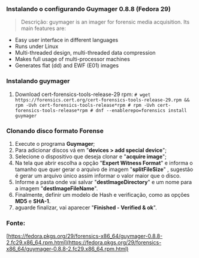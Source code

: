 ###  Instalando o configurando Guymager 0.8.8 (Fedora 29)

> Descrição: guymager is an imager for forensic media acquisition. Its
> main features are:

* Easy user interface in different languages
* Runs under Linux
* Multi-threaded design, multi-threaded data compression
* Makes full usage of multi-processor machines
* Generates flat (dd) and EWF (E01) images

### Instalando guymager
 1.  Download cert-forensics-tools-release-29 rpm:
    ```
    # wget https://forensics.cert.org/cert-forensics-tools-release-29.rpm && rpm -Uvh cert-forensics-tools-release*rpm
    # rpm -Uvh cert-forensics-tools-release*rpm
    # dnf --enablerepo=forensics install guymager
    ```
### Clonando disco formato Forense
 1. Execute o programa **Guymager**;
 2. Para adicionar discos vá em "**devices > add special device**";
 3. Selecione o dispositivo que deseja clonar e "**acquire image**";
 4. Na tela que abrir escolha a opção "**Expert Witness Format**" e informa o tamanho que quer gerar o arquivo de imagem "**splitFileSize**" , sugestão é gerar um arquivo único assim informar o valor maior que o disco.
 5. Informe a pasta onde vai salvar "**destImageDirectory**" e um nome para a imagem  "**destImageFileName**".
 6. Finalmente, definir um modelo de Hash e verificação, como  as opções **MD5** e **SHA-1**.
 7. aguarde finalizar, vai aparecer "**Finished - 	Verified & ok**".

### Fonte:
[https://fedora.pkgs.org/29/forensics-x86_64/guymager-0.8.8-2.fc29.x86_64.rpm.html](https://fedora.pkgs.org/29/forensics-x86_64/guymager-0.8.8-2.fc29.x86_64.rpm.html)
